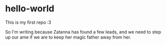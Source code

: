 # hello-world
This is my first repo :3


So I'm writing because Zatanna has found a few leads, and we need to step up our ame if we are to keep her magic father away from her.
